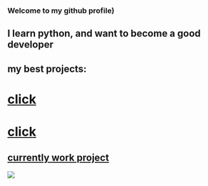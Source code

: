 ### Welcome to my github profile)

## I learn python, and want to become a good developer

## my best projects:
# [click](https://github.com/GGergy/NotifyProject)
# [click](https://github.com/GGergy/projectZXC)
## [currently work project](https://github.com/GGergy/TelegramTGCbot)

![](https://media.discordapp.net/attachments/1058423758781698088/1063127082017767564/Picsart_23-01-12_19-07-18-368.jpg)
